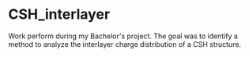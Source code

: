 # CSH_interlayer
Work perform during my Bachelor's project. The goal was to identify a method to analyze the interlayer charge distribution of a CSH structure.
